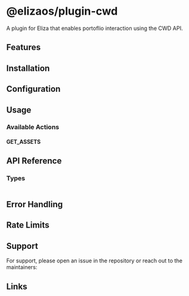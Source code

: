 # @elizaos/plugin-cwd

A plugin for Eliza that enables portoflio interaction using the CWD API.

## Features


## Installation


## Configuration


## Usage


### Available Actions

#### GET_ASSETS


## API Reference

### Types

```typescript

```

## Error Handling


## Rate Limits



## Support

For support, please open an issue in the repository or reach out to the maintainers:

## Links


